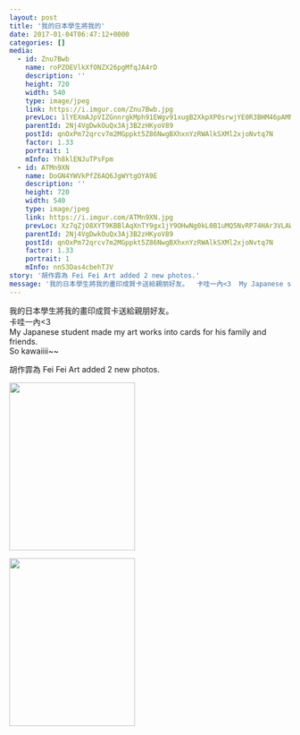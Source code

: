 ```yaml
---
layout: post
title: '我的日本學生將我的' 
date: 2017-01-04T06:47:12+0000 
categories: [] 
media:
  - id: Znu7Bwb
    name: roPZOEVlkXfONZX26pgMfqJA4rD
    description: ''   
    height: 720
    width: 540
    type: image/jpeg
    link: https://i.imgur.com/Znu7Bwb.jpg
    prevLoc: 1lYEXmAJpVIZGnnrgkMph91EWgv91xugB2XkpXP0srwjYE0R3BHM46pAMNMRcE0LxR73BwcYwn2m0ABqf1JyNyDvP8I467W6jZp9TpEMW7Y9lEf9v6QpqRoQSmqAZJ3v19u2kOlJON4BujV0gnlxOwFjoXW7gL4zUrpBVrnoR6Ix44LGME3qFYoX0ggEyBSK5MLNoPx5s8LVkM9EGvC4q831MQRgUl4XOnO93ofpk4P46jO7cMO87ypmP8fNW9QRP7Ryhm8
    parentId: 2Nj4VgDwkOuQx3Aj3B2zHKyoV89
    postId: qnOxPm72qrcv7m2MGppkt5Z86NwgBXhxnYzRWAlkSXMl2xjoNvtq7N
    factor: 1.33
    portrait: 1
    mInfo: Yh8klENJuTPsFpm
  - id: ATMn9XN
    name: DoGN4YWVkPfZ6AQ6JgWYtgOYA9E
    description: ''   
    height: 720
    width: 540
    type: image/jpeg
    link: https://i.imgur.com/ATMn9XN.jpg
    prevLoc: Xz7qZjO8XYT9KBBlAqXnTY9gx1jY9OHwNg0kL0B1uMQ5NvRP74HAr3VLAWAvILn2mlOQzyIRo7A4P193U3M9R9DQp8h8W4rAgKnqtvyB84OknzSVND6l92Z6so510VYKVLfRkVVD9AgETY28XRmYrOC8ZyWy40RnUYW2zYRqEmFNPPDJXlz2FgYMWzz3K3iNl1XOZqx7IwlY2MLQjMtl0Oj6Am3WTDE6JzvLkBCrgEG1ypjOcxVY3QN7qYCzLKQLQR8QU5V
    parentId: 2Nj4VgDwkOuQx3Aj3B2zHKyoV89
    postId: qnOxPm72qrcv7m2MGppkt5Z86NwgBXhxnYzRWAlkSXMl2xjoNvtq7N
    factor: 1.33
    portrait: 1
    mInfo: nnS3Das4cbehTJV
story: '胡作霏為 Fei Fei Art added 2 new photos.'  
message: '我的日本學生將我的畫印成賀卡送給親朋好友。  卡哇一內<3  My Japanese student made my art works into cards for his family and friends.  So kawaiiii~~'  
---
```


我的日本學生將我的畫印成賀卡送給親朋好友。  
卡哇一內<3  
My Japanese student made my art works into cards for his family and friends.  
So kawaiiii~~
 
 
[//]: #story:
胡作霏為 Fei Fei Art added 2 new photos.


[//]: #media:  
<a href="https://i.imgur.com/Znu7Bwb.jpg"><img src="https://i.imgur.com/Znu7Bwb.jpg" height="300" width="225" /></a> 
  

<a href="https://i.imgur.com/ATMn9XN.jpg"><img src="https://i.imgur.com/ATMn9XN.jpg" height="300" width="225" /></a> 
 
